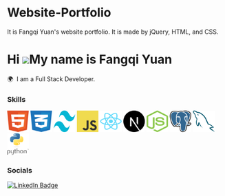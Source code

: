 # Website-Portfolio

It is Fangqi Yuan's website portfolio. It is made by jQuery, HTML, and CSS.

# Hi ![](https://user-images.githubusercontent.com/18350557/176309783-0785949b-9127-417c-8b55-ab5a4333674e.gif)My name is Fangqi Yuan

🌍  I am a Full Stack Developer. <br/>

### Skills

<div>
  <img src="/images/skills-icon/html-1.svg" alt="HTML" width="50" height="50">
  <img src="/images/skills-icon/css-3.svg" alt="CSS" width="50" height="50">
  <img src="/images/skills-icon/tailwind-css-2.svg" alt="Tailwind" width="50" height="50">
  <img src="/images/skills-icon/logo-javascript.svg" alt="JS" width="50" height="50">
  <img src="/images/skills-icon/react-2.svg" alt="React.js" width="50" height="50">
  <img src="/images/skills-icon/next-js.svg" alt="Next.js" width="50" height="50">
  <img src="/images/skills-icon/nodejs-icon.svg" alt="Node.js" width="50" height="50">
  <img src="/images/skills-icon/postgresql.svg" alt="PostgreSQL" width="50" height="50">
  <img src="/images/skills-icon/mysql-6.svg" alt="MySQL" width="50" height="50">
  <img src="/images/skills-icon/python-4.svg" alt="Python" width="50" height="50">
</div>

### Socials

<div id="badges">
  <a href="www.linkedin.com/in/fangqi-yuan-9950aa287">
    <img src="https://img.shields.io/badge/LinkedIn-blue?style=for-the-badge&logo=linkedin&logoColor=white" alt="LinkedIn Badge"/>
  </a>
</div>
